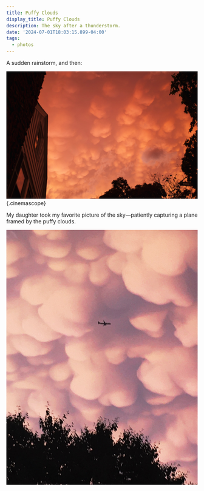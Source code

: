 ```yaml
---
title: Puffy Clouds
display_title: Puffy Clouds
description: The sky after a thunderstorm.
date: '2024-07-01T18:03:15.899-04:00'
tags:
  - photos
---
```

A sudden rainstorm, and then:

![A sky during a reddish sunset, dotted by little puffy clouds—like someone took cotton balls and placed them in the sky.](puffy-clouds-1.jpg){.cinemascope}

My daughter took my favorite picture of the sky—patiently capturing a plane framed by the puffy clouds.

![A plane silhouetted against a rapidly darkening sky, framed by little puffy clouds.](puffy-clouds-2.jpg "S shot this on an iPhone 6S, proof that timing is more important than hardware")